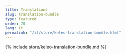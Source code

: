 ```yaml
---
title: Translations
slug: translation-bundle
type: featured
order: 70
lang: it
permalink: "/it/store/keleo-translation-bundle.html"
---
```


{% include store/keleo-translation-bundle.md %}
